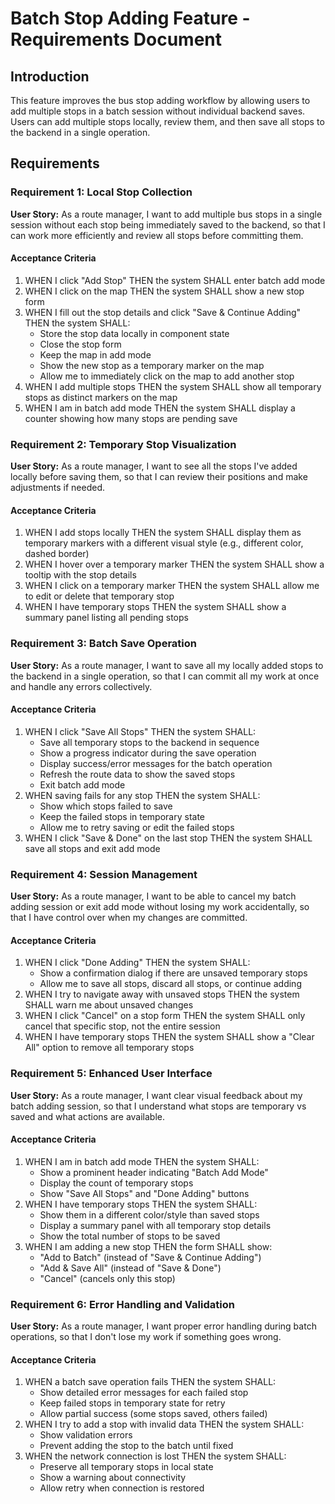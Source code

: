 # Batch Stop Adding Feature - Requirements Document

## Introduction

This feature improves the bus stop adding workflow by allowing users to add multiple stops in a batch session without individual backend saves. Users can add multiple stops locally, review them, and then save all stops to the backend in a single operation.

## Requirements

### Requirement 1: Local Stop Collection

**User Story:** As a route manager, I want to add multiple bus stops in a single session without each stop being immediately saved to the backend, so that I can work more efficiently and review all stops before committing them.

#### Acceptance Criteria

1. WHEN I click "Add Stop" THEN the system SHALL enter batch add mode
2. WHEN I click on the map THEN the system SHALL show a new stop form
3. WHEN I fill out the stop details and click "Save & Continue Adding" THEN the system SHALL:
   - Store the stop data locally in component state
   - Close the stop form
   - Keep the map in add mode
   - Show the new stop as a temporary marker on the map
   - Allow me to immediately click on the map to add another stop
4. WHEN I add multiple stops THEN the system SHALL show all temporary stops as distinct markers on the map
5. WHEN I am in batch add mode THEN the system SHALL display a counter showing how many stops are pending save

### Requirement 2: Temporary Stop Visualization

**User Story:** As a route manager, I want to see all the stops I've added locally before saving them, so that I can review their positions and make adjustments if needed.

#### Acceptance Criteria

1. WHEN I add stops locally THEN the system SHALL display them as temporary markers with a different visual style (e.g., different color, dashed border)
2. WHEN I hover over a temporary marker THEN the system SHALL show a tooltip with the stop details
3. WHEN I click on a temporary marker THEN the system SHALL allow me to edit or delete that temporary stop
4. WHEN I have temporary stops THEN the system SHALL show a summary panel listing all pending stops

### Requirement 3: Batch Save Operation

**User Story:** As a route manager, I want to save all my locally added stops to the backend in a single operation, so that I can commit all my work at once and handle any errors collectively.

#### Acceptance Criteria

1. WHEN I click "Save All Stops" THEN the system SHALL:
   - Save all temporary stops to the backend in sequence
   - Show a progress indicator during the save operation
   - Display success/error messages for the batch operation
   - Refresh the route data to show the saved stops
   - Exit batch add mode
2. WHEN saving fails for any stop THEN the system SHALL:
   - Show which stops failed to save
   - Keep the failed stops in temporary state
   - Allow me to retry saving or edit the failed stops
3. WHEN I click "Save & Done" on the last stop THEN the system SHALL save all stops and exit add mode

### Requirement 4: Session Management

**User Story:** As a route manager, I want to be able to cancel my batch adding session or exit add mode without losing my work accidentally, so that I have control over when my changes are committed.

#### Acceptance Criteria

1. WHEN I click "Done Adding" THEN the system SHALL:
   - Show a confirmation dialog if there are unsaved temporary stops
   - Allow me to save all stops, discard all stops, or continue adding
2. WHEN I try to navigate away with unsaved stops THEN the system SHALL warn me about unsaved changes
3. WHEN I click "Cancel" on a stop form THEN the system SHALL only cancel that specific stop, not the entire session
4. WHEN I have temporary stops THEN the system SHALL show a "Clear All" option to remove all temporary stops

### Requirement 5: Enhanced User Interface

**User Story:** As a route manager, I want clear visual feedback about my batch adding session, so that I understand what stops are temporary vs saved and what actions are available.

#### Acceptance Criteria

1. WHEN I am in batch add mode THEN the system SHALL:
   - Show a prominent header indicating "Batch Add Mode"
   - Display the count of temporary stops
   - Show "Save All Stops" and "Done Adding" buttons
2. WHEN I have temporary stops THEN the system SHALL:
   - Show them in a different color/style than saved stops
   - Display a summary panel with all temporary stop details
   - Show the total number of stops to be saved
3. WHEN I am adding a new stop THEN the form SHALL show:
   - "Add to Batch" (instead of "Save & Continue Adding")
   - "Add & Save All" (instead of "Save & Done")
   - "Cancel" (cancels only this stop)

### Requirement 6: Error Handling and Validation

**User Story:** As a route manager, I want proper error handling during batch operations, so that I don't lose my work if something goes wrong.

#### Acceptance Criteria

1. WHEN a batch save operation fails THEN the system SHALL:
   - Show detailed error messages for each failed stop
   - Keep failed stops in temporary state for retry
   - Allow partial success (some stops saved, others failed)
2. WHEN I try to add a stop with invalid data THEN the system SHALL:
   - Show validation errors
   - Prevent adding the stop to the batch until fixed
3. WHEN the network connection is lost THEN the system SHALL:
   - Preserve all temporary stops in local state
   - Show a warning about connectivity
   - Allow retry when connection is restored
